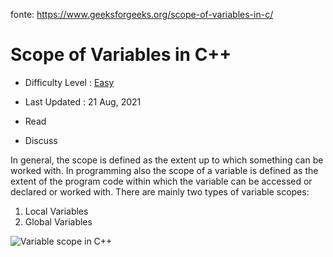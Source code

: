fonte: https://www.geeksforgeeks.org/scope-of-variables-in-c/

# Scope of Variables in C++

-   Difficulty Level : [Easy](https://www.geeksforgeeks.org/easy/)
-   Last Updated : 21 Aug, 2021

-   Read
-   Discuss

In general, the scope is defined as the extent up to which something can be worked with. In programming also the scope of a variable is defined as the extent of the program code within which the variable can be accessed or declared or worked with. There are mainly two types of variable scopes: 

1.  Local Variables
2.  Global Variables

![Variable scope in C++](https://media.geeksforgeeks.org/wp-content/cdn-uploads/Variable-scope-in-C.png)